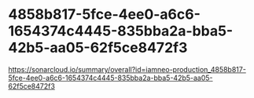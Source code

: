 # 4858b817-5fce-4ee0-a6c6-1654374c4445-835bba2a-bba5-42b5-aa05-62f5ce8472f3
https://sonarcloud.io/summary/overall?id=iamneo-production_4858b817-5fce-4ee0-a6c6-1654374c4445-835bba2a-bba5-42b5-aa05-62f5ce8472f3
